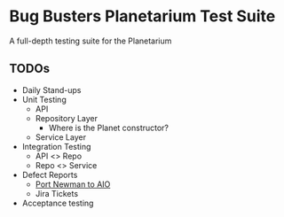 # Bug Busters Planetarium Test Suite

A full-depth testing suite for the Planetarium 


## TODOs   


- Daily Stand-ups
- Unit Testing
  - API
  - Repository Layer
    - Where is the Planet constructor?
  - Service Layer
- Integration Testing
  - API <> Repo
  - Repo <> Service
- Defect Reports
  - [Port Newman to AIO](https://aiosupport.atlassian.net/wiki/spaces/AioTests/pages/2027225147/Postman+via+Newman+Report#Newman-Setup)
  - Jira Tickets
- Acceptance testing